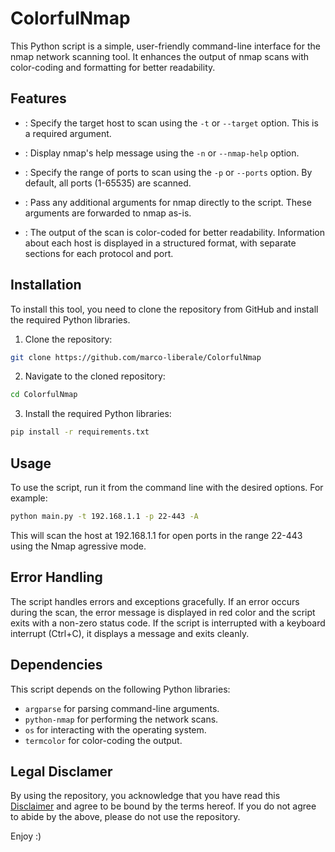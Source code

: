 # ColorfulNmap
This Python script is a simple, user-friendly command-line interface for the nmap network scanning tool. It enhances the output of nmap scans with color-coding and formatting for better readability.

## Features

- : Specify the target host to scan using the `-t` or `--target` option. This is a required argument.
    

- : Display nmap's help message using the `-n` or `--nmap-help` option.
    

- : Specify the range of ports to scan using the `-p` or `--ports` option. By default, all ports (1-65535) are scanned.
    

- : Pass any additional arguments for nmap directly to the script. These arguments are forwarded to nmap as-is.
    

- : The output of the scan is color-coded for better readability. Information about each host is displayed in a structured format, with separate sections for each protocol and port.
    

## Installation

To install this tool, you need to clone the repository from GitHub and install the required Python libraries.

1. Clone the repository:

```bash
git clone https://github.com/marco-liberale/ColorfulNmap
```



2. Navigate to the cloned repository:

```bash
cd ColorfulNmap
```



3. Install the required Python libraries:

```bash
pip install -r requirements.txt
```

## Usage

To use the script, run it from the command line with the desired options. For example:

```bash
python main.py -t 192.168.1.1 -p 22-443 -A
```

This will scan the host at 192.168.1.1 for open ports in the range 22-443 using the Nmap agressive mode.

## Error Handling

The script handles errors and exceptions gracefully. If an error occurs during the scan, the error message is displayed in red color and the script exits with a non-zero status code. If the script is interrupted with a keyboard interrupt (Ctrl+C), it displays a message and exits cleanly.

## Dependencies

This script depends on the following Python libraries:

- `argparse` for parsing command-line arguments.
- `python-nmap` for performing the network scans.
- `os` for interacting with the operating system.
- `termcolor` for color-coding the output.

## Legal Disclamer
By using the repository, you acknowledge that you have read this [Disclaimer](https://github.com/marco-liberale/ColorfulNmap/blob/main/legal_disclamer.md) and agree to be bound by the terms hereof.
If you do not agree to abide by the above, please do not use the repository.



Enjoy :)
